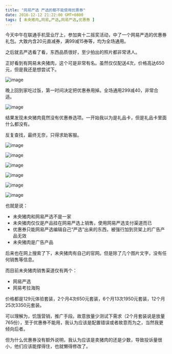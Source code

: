 ```yaml
---
title: "网易严选 严选的都不能使用优惠券"
date: 2016-12-12 21:22:00 GMT+0800
tags: [ 未央猪肉,网易,严选,网易严选,优惠券 ]
---
```


今天中午在联通手机营业厅上，参加爽十二摇奖活动，中了一个网易严选的优惠券礼包。大致内含20元直减券，满99减15券等，均为全场通用。

之后就去严选看了看，东西品质很好，至少拍出的照片都非常诱人。

<!-- truncate -->

正好看到有网易未央猪肉，这个可是非常有名。虽然仅仅配送4次，价格高达650元，但是我还是想尝试下。

![image](./assets2016/2016-12-12-netease-you7.png)

晚上回到家吃过饭，第一时间决定把优惠券用掉。全场通用299减40，非常合适。

![image](./assets2016/2016-12-12-netease-you0.png)

结果发现未央猪肉竟然没有优惠券选项。一开始我以为是礼品卡，但是礼品卡里面什么都没有。

反复查找，最终无奈，只得求助客服。

![image](./assets2016/2016-12-12-netease-you1.png)

![image](./assets2016/2016-12-12-netease-you2.png)

![image](./assets2016/2016-12-12-netease-you3.png)

![image](./assets2016/2016-12-12-netease-you4.png)

![image](./assets2016/2016-12-12-netease-you5.png)

![image](./assets2016/2016-12-12-netease-you6.png)

也就是说：

* 未央猪肉和网易严选不是一家
* 未央猪肉仅仅是产品挂在网易严选上销售，使用网易严选支付渠道而已
* 优惠券只能网易严选编辑自己“严选”出来的东西，被强行加到货架上的广告产品无效
* 未央猪肉是广告产品

后来也在网上搜索了下，未央猪肉有自己的官网。但是除了几个图片文字，没有任何销售等信息。

而目前未央猪肉销售渠道仅有两个：

* 网易严选
* 网易考拉海购

价格都是129元体验套装，2个月4次650元套装，6个月13次1950元套装，12个月25次3350元套装。

可以理解为，饥饿营销，推广手段。故意放量少测试下需求（2个月套装说是放量765份），至于优惠券不能用，我认为应该是配置错误或者故意而为之，当然我更倾向后者。

但为什么优惠券没有额外说明，我认为应该是卖猪肉的还是少数，导致投诉量很小，他们应该能撑得住，也就懒得修改了。
